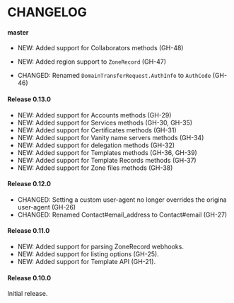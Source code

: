 # CHANGELOG

#### master

- NEW: Added support for Collaborators methods (GH-48)
- NEW: Added region support to `ZoneRecord` (GH-47)

- CHANGED: Renamed `DomainTransferRequest.AuthInfo` to `AuthCode` (GH-46)


#### Release 0.13.0

- NEW: Added support for Accounts methods (GH-29)
- NEW: Added support for Services methods (GH-30, GH-35)
- NEW: Added support for Certificates methods (GH-31)
- NEW: Added support for Vanity name servers methods (GH-34)
- NEW: Added support for delegation methods (GH-32)
- NEW: Added support for Templates methods (GH-36, GH-39)
- NEW: Added support for Template Records methods (GH-37)
- NEW: Added support for Zone files methods (GH-38)


#### Release 0.12.0

- CHANGED: Setting a custom user-agent no longer overrides the origina user-agent (GH-26)
- CHANGED: Renamed Contact#email_address to Contact#email (GH-27)


#### Release 0.11.0

- NEW: Added support for parsing ZoneRecord webhooks.
- NEW: Added support for listing options (GH-25).
- NEW: Added support for Template API (GH-21).


#### Release 0.10.0

Initial release.
